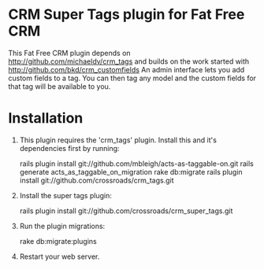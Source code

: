 CRM Super Tags plugin for Fat Free CRM
======================================

This Fat Free CRM plugin depends on http://github.com/michaeldv/crm_tags and builds on the work started with http://github.com/bkd/crm_customfields
An admin interface lets you add custom fields to a tag. You can then tag any model and the custom fields for that tag will be available to you.

Installation
============

1) This plugin requires the 'crm_tags' plugin. Install this and it's dependencies first by running:

    rails plugin install git://github.com/mbleigh/acts-as-taggable-on.git
    rails generate acts_as_taggable_on_migration
    rake db:migrate
    rails plugin install git://github.com/crossroads/crm_tags.git

2) Install the super tags plugin:

    rails plugin install git://github.com/crossroads/crm_super_tags.git

3) Run the plugin migrations:

    rake db:migrate:plugins

4) Restart your web server.

